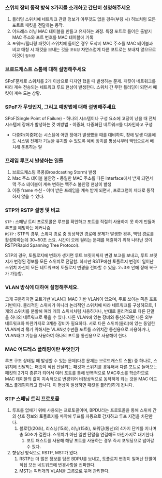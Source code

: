### 스위치 장비 동작 방식 3가지를 소개하고 간단히 설명해주세요

1. 플러딩
스위치에 네트워크 관련 정보가 아무것도 없을 경우(부팅 시) 허브처럼 모든 포트로 패킷을 전달하는 동작.
2. 어드레스 러닝
MAC 테이블을 만들고 유지하는 과정. 특정 포트로 들어온 출발지 MAC 주소와 포트 번호를 MAC 테이블에 기록
3. 포워드/필터링
패킷이 스위치에 들어온 경우 도착지 MAC 주소를 MAC 테이블과 비교
매칭 시 패킷을 보내는 것을 `포워딩`
자연스럽게 다른 포트로는 보내지 않으므로 이것이 `필터링`

### 브로드캐스트 스톰에 대해 설명해주세요

SPoF문제로 스위치를 2개 이상으로 디자인 했을 때 발생하는 문제. 패킷이 네트워크를 따라 계속 전송되는 네트워크 루프 현상이 발생한다. 스위치 간 무한 플러딩이 되면서 패킷이 계속 도는 상황.

### SPoF가 무엇인지, 그리고 예방법에 대해 설명해주세요
SPoF(Single Point of Failure) - 하나의 시스템이나 구성 요소에 고장이 났을 때 전체 시스템에 장애가 발생하는 것
예방법 - 이중화, 다중화된 네트워크를 디자인하고 구성
* 다중화(이중화)는 시스템에 어떤 장애가 발생했을 때를 대비하여, 장애 발생 다음에도 시스템 전체가 기능을 유지할 수 있도록 예비 장치를 평상시부터 백업으로서 배치해 운용하는 일

### 프레임 루프시 발생하는 일들
1. 브로드캐스팅 폭풍(Broadcasting Storm) 발생
2. Mac 주소 테이블 불안정 - 동일한 MAC 주소를 다른 Interface에서 받게 되면서 맥 주소 테이블이 계속 변하는 맥주소 불안정 현상이 발생
3. 이중 frame 수신 - 이미 받은 프레임을 계속 받게 되면서, 프로그램이 제대로 동작하지 않을 수 있다.

### STP와 RSTP 설명 및 비교
`STP` : 스패닝 트리 프로토콜은 루프를 확인하고 포트를 적절히 사용하지 못 하게 만들어 루프를 예방하는 메커니즘   
`RSTP` : STP의 경우, 스위치 경로 중 정상적인 경로에 문제가 발생한 경우, 백업 경로를 활성화하는데 30~50초 소요. 시간이 오래 걸리는 문제를 해결하기 위해 나타난 것이 RSTP(Rapid Spanning Tree Protocol). 

STP의 경우, 토폴로지에 변화가 생기면 루트 브릿지까지 변경 보고를 보내고, 루트 브릿지가 변경된 정보를 모든 스위치로 전달함.
하지만 RSTP에선 토폴로지 변경이 일어난 스위치 자신이 모든 네트워크에 토폴로지 변경을 전파할 수 있음. 2~3초 안에 장애 복구가 가능함.

### VLAN 방식에 대하여 설명해주세요.

크게 구분하자면 포트기반 VLAN과 MAC 기반 VLAN이 있으며, 주로 쓰이는 쪽은 포트기반이다. 물리적인 스위치가 아니라 논리적인 스위치에 따라 네트워크를 구성하므로, 1개의 스위치를 분할해 여러 개의 스위치처럼 사용하거나, 반대로 물리적으로 다른 단말을 하나의 네트워크로 묶을 수 있다. 다른 VLAN에 있는 장비와 통신하려면 다른 외부 네트워크와 마찬가지로 3계층 장비가 필요하다. 서로 다른 스위치(물리)에 있는 동일한 VLAN끼리 묶기 위해서는 VLAN갯수만큼 포트를 스위치간 통신용으로 사용하거나, VLAN태그 기능을 사용하여 하나의 포트를 통신용으로 사용해야 한다.

### MAC 어드레스 플래핑이란 무엇인가
루프 구조 상태일 때 발생할 수 있는 문제(다른 문제는 브로드캐스트 스톰) 중 하나로, 스위치에 전달되는 패킷이 직접 전달되는 패킷과 스위치를 경유해서 다른 포트로 들어오는 패킷의 2가지 종류가 되어서 여러 포트를 통해 반복적으로 MAC주소를 학습하므로 MAC 테이블의 값이 지속적으로 변경되어 비정상적으로 동작하게 되는 것을 MAC 어드레스 플래핑이라고 합니다. 이 현상이 발생하면 패킷을 플러딩하게 됩니다.

### STP 스패닝 트리 프로토콜
1. 루프를 없애기 위해 사용되는 프로토콜이며, BPDU라는 프로토콜을 통해 스위치 간의 상호 정보와 토폴로지를 파악해 루프를 자동으로 감지하고 루프 지점을 차단한다.
    1. 블로킹(20초), 리스닝(15초), 러닝(15초), 포워딩(통신)의 4가지 단계를 지나며 총 50초가 걸린다. 스위치가 아닌 일반 단말을 연결해도 마찬가지로 대기한다.
        1. 포트 패스트를 사용해 해당 포트를 사용하는 경우 즉시 포워딩으로 넘어갈 수 있다.
2. 향상된 방식으로 RSTP, MST가 있다.
    1. RSTP는 더 많은 정보를 담은 BDPU를 보내고, 토폴로지 변경이 일어난 단말이 직접 모든 네트워크에 변경사항을 전파한다.
    2. MST는 여러개의 VLAN을 그룹으로 묶어 관리한다.
